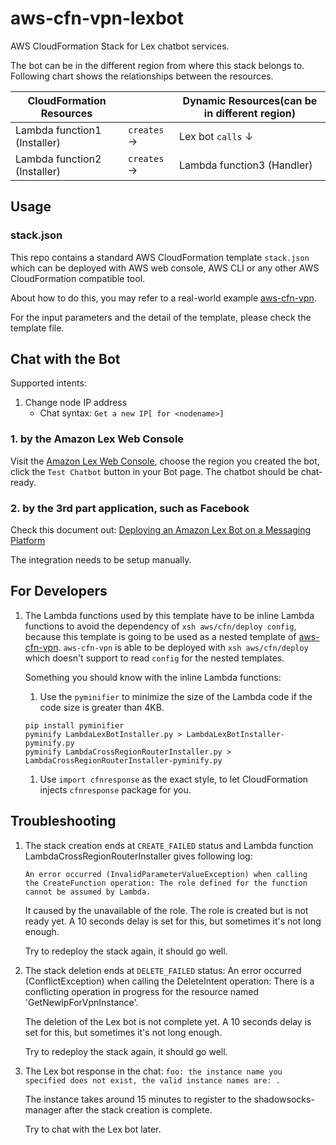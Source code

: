 # aws-cfn-vpn-lexbot

AWS CloudFormation Stack for Lex chatbot services.

The bot can be in the different region from where this stack belongs
to. Following chart shows the relationships between the resources.

| CloudFormation Resources |  |Dynamic Resources(can be in different region) |
| --- | --- | --- |
| Lambda function1 (Installer) | `creates` → | Lex bot `calls` ↓ |
| Lambda function2 (Installer) | `creates` → | Lambda function3 (Handler) |

## Usage

### stack.json

This repo contains a standard AWS CloudFormation template `stack.json`
which can be deployed with AWS web console, AWS CLI or any other AWS
CloudFormation compatible tool.

About how to do this, you may refer to a real-world example
[aws-cfn-vpn](https://github.com/alexzhangs/aws-cfn-vpn).

For the input parameters and the detail of the template, please check the template
file.

## Chat with the Bot

Supported intents:

1. Change node IP address
    * Chat syntax: `Get a new IP[ for <nodename>]`

### 1. by the Amazon Lex Web Console

Visit the [Amazon Lex Web Console](https://console.aws.amazon.com/lex/),
choose the region you created the bot, click the `Test Chatbot` button
in your Bot page. The chatbot should be chat-ready.

### 2. by the 3rd part application, such as Facebook

Check this document out:
[Deploying an Amazon Lex Bot on a Messaging Platform](https://docs.aws.amazon.com/lex/latest/dg/example1.html)

The integration needs to be setup manually.

## For Developers

1. The Lambda functions used by this template have to be inline
   Lambda functions to avoid the dependency of `xsh aws/cfn/deploy
   config`, because this template is going to be used as a nested
   template of
   [aws-cfn-vpn](https://github.com/alexzhangs/aws-cfn-vpn). 
   `aws-cfn-vpn` is able to be deployed with `xsh aws/cfn/deploy`
   which doesn't support to read `config` for the nested templates.

    Something you should know with the inline Lambda functions:

    1. Use the `pyminifier` to minimize the size of the Lambda code if
    the code size is greater than 4KB.

    ```
    pip install pyminifier
    pyminify LambdaLexBotInstaller.py > LambdaLexBotInstaller-pyminify.py
    pyminify LambdaCrossRegionRouterInstaller.py > LambdaCrossRegionRouterInstaller-pyminify.py
    ```

    1. Use `import cfnresponse` as the exact style, to let
    CloudFormation injects `cfnresponse` package for you.

## Troubleshooting

1. The stack creation ends at `CREATE_FAILED` status and Lambda
function LambdaCrossRegionRouterInstaller gives following log:

    ```
    An error occurred (InvalidParameterValueException) when calling
    the CreateFunction operation: The role defined for the function
    cannot be assumed by Lambda.
    ```

    It caused by the unavailable of the role. The role is created but
    is not ready yet. A 10 seconds delay is set for this, but
    sometimes it's not long enough.

    Try to redeploy the stack again, it should go well.
   
1. The stack deletion ends at `DELETE_FAILED` status:  An error
occurred (ConflictException) when calling the DeleteIntent operation:
There is a conflicting operation in progress for the resource named
'GetNewIpForVpnInstance'.
   
    The deletion of the Lex bot is not complete yet. A 10 seconds
    delay is set for this, but sometimes it's not long enough.

    Try to redeploy the stack again, it should go well.
   
1. The Lex bot response in the chat: `foo: the instance name you
   specified does not exist, the valid instance names are: .`

    The instance takes around 15 minutes to register to the
    shadowsocks-manager after the stack creation is complete.

    Try to chat with the Lex bot later.
